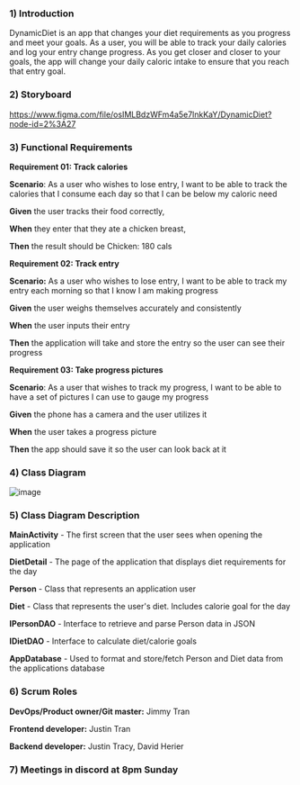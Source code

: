### 1)  Introduction

DynamicDiet is an app that changes your diet requirements as you progress and meet your goals. As a user, you will be able to track your daily calories and log your entry change progress. As you get closer and closer to your goals, the app will change your daily caloric intake to ensure that you reach that entry goal.
### 2) Storyboard
https://www.figma.com/file/osIMLBdzWFm4a5e7lnkKaY/DynamicDiet?node-id=2%3A27

### 3) Functional Requirements 
**Requirement 01: Track calories**

**Scenario**: As a user who wishes to lose entry, I want to be able to track the calories that I consume each day so that I can be below my caloric need

**Given** the user tracks their food correctly,

**When** they enter that they ate a chicken breast,

**Then** the result should be Chicken: 180 cals

**Requirement 02: Track entry**

**Scenario:** As a user who wishes to lose entry, I want to be able to track my entry each morning so that I know I am making progress

**Given** the user weighs themselves accurately and consistently

**When** the user inputs their entry

**Then** the application will take and store the entry so the user can see their progress


**Requirement 03: Take progress pictures**

**Scenario**: As a user that wishes to track my progress, I want to be able to have a set of pictures I can use to gauge my progress 

**Given** the phone has a camera and the user utilizes it

**When** the user takes a progress picture

**Then** the app should save it so the user can look back at it


### 4) Class Diagram
![image](https://user-images.githubusercontent.com/31493216/151727610-b3a7e80f-cda8-463c-bed4-76c3d6f3403c.png)


### 5) Class Diagram Description
**MainActivity** - The first screen that the user sees when opening the application

**DietDetail** - The page of the application that displays diet requirements for the day

**Person** - Class that represents an application user

**Diet** - Class that represents the user's diet.  Includes calorie goal for the day

**IPersonDAO** - Interface to retrieve and parse Person data in JSON

**IDietDAO** - Interface to calculate diet/calorie goals

**AppDatabase** - Used to format and store/fetch Person and Diet data from the applications database


### 6) Scrum Roles
**DevOps/Product owner/Git master:** Jimmy Tran

**Frontend developer:** Justin Tran

**Backend developer:** Justin Tracy, David Herier
### 7) Meetings in discord at 8pm Sunday


